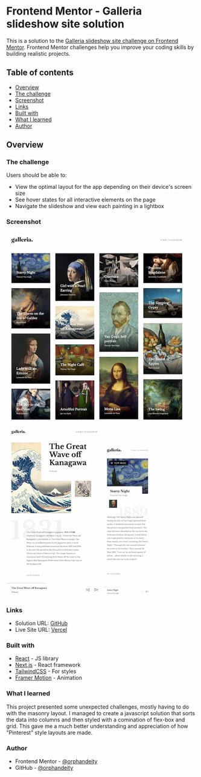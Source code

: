# Frontend Mentor - Galleria slideshow site solution

This is a solution to the [Galleria slideshow site challenge on Frontend Mentor](https://www.frontendmentor.io/challenges/galleria-slideshow-site-tEA4pwsa6). Frontend Mentor challenges help you improve your coding skills by building realistic projects.

## Table of contents

- [Overview](#overview)
- [The challenge](#the-challenge)
- [Screenshot](#screenshot)
- [Links](#links)
- [Built with](#built-with)
- [What I learned](#what-i-learned)
- [Author](#author)

## Overview

### The challenge

Users should be able to:

- View the optimal layout for the app depending on their device's screen size
- See hover states for all interactive elements on the page
- Navigate the slideshow and view each painting in a lightbox

### Screenshot

![](./screenshots/screenshot-desktop.jpg)
![](./screenshots/screenshot-tablet.jpg)
![](./screenshots/screenshot-mobile.jpg)

### Links

- Solution URL: [GitHub](https://github.com/orphandeity/galleria-slideshow-site.git)
- Live Site URL: [Vercel](https://galleria-slideshow-site-amber.vercel.app/)

### Built with

- [React](https://reactjs.org/) - JS library
- [Next.js](https://nextjs.org/) - React framework
- [TailwindCSS](https://tailwindcss.com/) - For styles
- [Framer Motion](https://www.framer.com/motion/) - Animation

### What I learned

This project presented some unexpected challenges, mostly having to do with the masonry layout. I managed to create a javascript solution that sorts the data into columns and then styled with a comination of flex-box and grid. This gave me a much better understanding and appreciation of how "Pinterest" style layouts are made.

### Author

- Frontend Mentor - [@orphandeity](https://www.frontendmentor.io/profile/orphandeity)
- GitHub - [@orphandeity](https://www.github.com/orphandeity)
